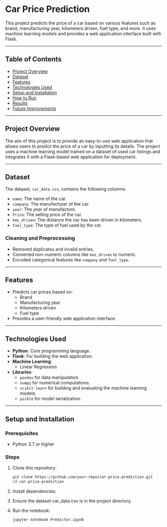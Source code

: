 # Car Price Prediction

This project predicts the price of a car based on various features such as brand, manufacturing year, kilometers driven, fuel type, and more. It uses machine learning models and provides a web application interface built with Flask.

---

## Table of Contents

- [Project Overview](#project-overview)
- [Dataset](#dataset)
- [Features](#features)
- [Technologies Used](#technologies-used)
- [Setup and Installation](#setup-and-installation)
- [How to Run](#how-to-run)
- [Results](#results)
- [Future Improvements](#future-improvements)

---

## Project Overview

The aim of this project is to provide an easy-to-use web application that allows users to predict the price of a car by inputting its details. The project uses a machine learning model trained on a dataset of used car listings and integrates it with a Flask-based web application for deployment.

---

## Dataset

The dataset, `car_data.csv`, contains the following columns:

- `name`: The name of the car.
- `company`: The manufacturer of the car.
- `year`: The year of manufacture.
- `Price`: The selling price of the car.
- `kms_driven`: The distance the car has been driven in kilometers.
- `fuel_type`: The type of fuel used by the car.

### Cleaning and Preprocessing

- Removed duplicates and invalid entries.
- Converted non-numeric columns like `kms_driven` to numeric.
- Encoded categorical features like `company` and `fuel_type`.

---

## Features

- Predicts car prices based on:
  - Brand
  - Manufacturing year
  - Kilometers driven
  - Fuel type
- Provides a user-friendly web application interface.

---

## Technologies Used

- **Python**: Core programming language.
- **Flask**: For building the web application.
- **Machine Learning**:
  - Linear Regression
- **Libraries**: 
  - `pandas` for data manipulation.
  - `numpy` for numerical computations.
  - `scikit-learn` for building and evaluating the machine learning models.
  - `pickle` for model serialization.

---

## Setup and Installation

### Prerequisites

- Python 3.7 or higher

### Steps

1. Clone this repository:
   ```bash
   git clone https://github.com/your-repo/car-price-prediction.git
   cd car-price-prediction
2. Install dependencies:

3. Ensure the dataset car_data.csv is in the project directory.

4. Run the notebook:
    ```bash
    jupyter notebook Predictor.ipynb
